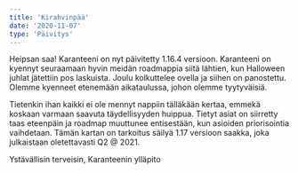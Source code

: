 ```yaml
---
title: 'Kirahvinpää'
date: '2020-11-07'
type: 'Päivitys'
---
```


Heipsan saa! Karanteeni on nyt päivitetty 1.16.4 versioon. Karanteeni on kyennyt seuraamaan hyvin meidän roadmappia siitä lähtien, kun Halloween juhlat jätettiin pos laskuista. Joulu kolkuttelee ovella ja siihen on panostettu. Olemme kyenneet etenemään aikataulussa, johon olemme tyytyväisiä.

Tietenkin ihan kaikki ei ole mennyt nappiin tälläkään kertaa, emmekä koskaan varmaan saavuta täydellisyyden huippua. Tietyt asiat on siirretty taas eteenpäin ja roadmap muuttunee entisestään, kun asioiden priorisointia vaihdetaan. Tämän kartan on tarkoitus säilyä 1.17 versioon saakka, joka julkaistaan oletettavasti Q2 @ 2021.

Ystävällisin terveisin,
Karanteenin ylläpito
